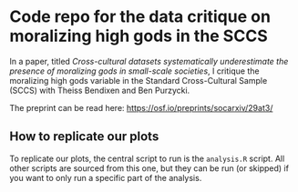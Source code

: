 # Code repo for the data critique on moralizing high gods in the SCCS

In a paper, titled *Cross-cultural datasets systematically underestimate the presence of moralizing gods in small-scale societies*, I critique the moralizing high gods variable in the Standard Cross-Cultural Sample (SCCS) with Theiss Bendixen and Ben Purzycki.

The preprint can be read here: https://osf.io/preprints/socarxiv/29at3/

## How to replicate our plots

To replicate our plots, the central script to run is the `analysis.R` script. All other scripts are sourced from this one, but they can be run (or skipped) if you want to only run a specific part of the analysis.
